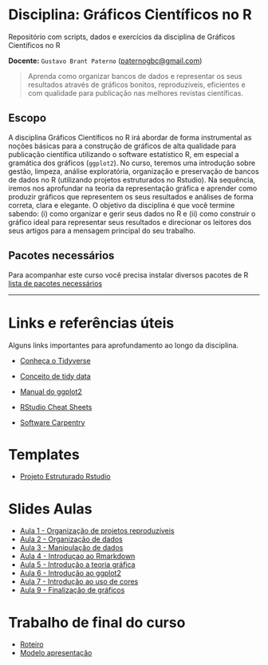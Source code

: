 # Disciplina: Gráficos Científicos no R 

Repositório com scripts, dados e exercícios da disciplina de Gráficos Científicos no R  

__Docente:__ `Gustavo Brant Paterno` (paternogbc@gmail.com)

> Aprenda como organizar bancos de dados e representar os seus resultados através de gráficos bonitos, reproduzíveis, eficientes e com qualidade para publicação nas melhores revistas científicas.

## Escopo 

A disciplina Gráficos Científicos no R irá abordar de forma instrumental as noções básicas para a construção de gráficos de alta qualidade para publicação científica utilizando o software estatístico R, em especial a gramática dos gráficos (`ggplot2`). No curso, teremos uma introdução sobre gestão, limpeza, análise exploratória, organização e preservação de bancos de dados no R (utilizando projetos estruturados no Rstudio). Na sequência, iremos nos aprofundar na teoria da representação gráfica e aprender como produzir gráficos que representem os seus resultados e análises de forma correta, clara e elegante. O objetivo da disciplina é que você termine sabendo: (i) como organizar e gerir seus dados no R e (ii) como construir o gráfico ideal para representar seus resultados e direcionar os leitores dos seus artigos para a mensagem principal do seu trabalho.

## Pacotes necessários

Para acompanhar este curso você precisa instalar diversos pacotes de R 
[lista de pacotes necessários](https://github.com/paternogbc/disciplina-graficos-r/blob/master/R/pacotes_necessarios.R)

*** 

# Links e referências úteis

Alguns links importantes para aprofundamento ao longo da disciplina.

* [Conheça o Tidyverse](https://www.tidyverse.org/packages/)

* [Conceito de tidy data](http://vita.had.co.nz/papers/tidy-data.html)

* [Manual do ggplot2](https://ggplot2.tidyverse.org)

* [RStudio Cheat Sheets](https://rstudio.com/resources/cheatsheets/)

* [Software Carpentry](https://github.com/swcarpentry/swcarpentry)

# Templates

- [Projeto Estruturado Rstudio](https://github.com/paternogbc/template-rstd-project)

# Slides Aulas

- [Aula 1 - Organização de projetos reproduzíveis](https://docs.google.com/presentation/d/1Px9Npa_ANqmmfjCXo9A-eBmWzgUmmkCKd7fBIq_gG6k/edit?usp=sharing)
- [Aula 2 - Organização de dados](https://docs.google.com/presentation/d/1dC9hBTRHp9jFv3oBJKAVW_sESqlUDoLFO4FJWV2uVtM/edit?usp=sharing)
- [Aula 3 - Manipulação de dados](https://docs.google.com/presentation/d/1DqUBvR2-QZQwU4JC0pjT2Vbi5qfZGYCvSJ9wGy2BwLo/edit?usp=sharing)
- [Aula 4 - Introduçao ao Rmarkdown](https://docs.google.com/presentation/d/1DCOQPQ4_BnkeoZ6urt_gkncNU_BZrPga9Fjxhnwg8Xg/edit?usp=sharing)
- [Aula 5 - Introdução a teoria gráfica](https://docs.google.com/presentation/d/1L8nNj6KWYEewFzCCn-krAFWAV-Z_fsPnhncUhX-lmuU/edit?usp=sharing)
- [Aula 6 - Introdução ao ggplot2](https://docs.google.com/presentation/d/19FbbQvEo2YaM-y9unC96L2GjkqKQ8S0PzU4HQX-rJE4/edit?usp=sharing)
- [Aula 7 - Introdução ao uso de cores](https://docs.google.com/presentation/d/15vxUUZnNBGsamxkkfuW1O0S_8DtxrMtcuGTmZ8ABSp4/edit?usp=sharing)
- [Aula 9 - Finalização de gráficos](https://docs.google.com/presentation/d/1K4FMde3kOEDBiXGqZcBEtYB7sLOUgF_3F3H-NbX8yIA/edit?usp=sharing)

# Trabalho de final do curso
- [Roteiro](https://docs.google.com/presentation/d/16_tjwvnr-IPkQ48NaZL23VwlUPkXP8DB0Wg7SnYAL3c/edit?usp=sharing)
- [Modelo apresentação](https://docs.google.com/presentation/d/1AUsfZo-dCBWnL7xJwCT1-uql4jxQ4o4Pwz76ASDIyQI/edit?usp=sharing)